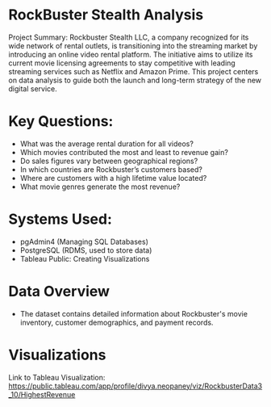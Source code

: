 # RockBuster Stealth Analysis 
 Project Summary: 
Rockbuster Stealth LLC, a company recognized for its wide network of rental outlets, is transitioning into the streaming market by introducing an online video rental platform. The initiative aims to utilize its current movie licensing agreements to stay competitive with leading streaming services such as Netflix and Amazon Prime. This project centers on data analysis to guide both the launch and long-term strategy of the new digital service.
# Key Questions: 
- What was the average rental duration for all videos?
- Which movies contributed the most and least to revenue gain?
- Do sales figures vary between geographical regions?
- In which countries are Rockbuster’s customers based?
-  Where are customers with a high lifetime value located?
-   What movie genres generate the most revenue?
# Systems Used:
- pgAdmin4 (Managing SQL Databases)
- PostgreSQL (RDMS, used to store data)
- Tableau Public: Creating Visualizations
# Data Overview
- The dataset contains detailed information about Rockbuster's movie inventory, customer demographics, and payment records.
# Visualizations
Link to Tableau Visualization: https://public.tableau.com/app/profile/divya.neopaney/viz/RockbusterData3_10/HighestRevenue
